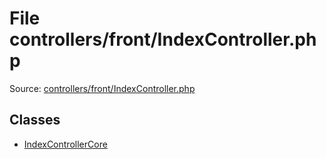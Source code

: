 File controllers/front/IndexController.php
=========

Source: [controllers/front/IndexController.php](https://github.com/PrestaShop/PrestaShop/blob/1.5.6.3/controllers/front/IndexController.php)


Classes
-------

* [IndexControllerCore](class.IndexControllerCore.md)

